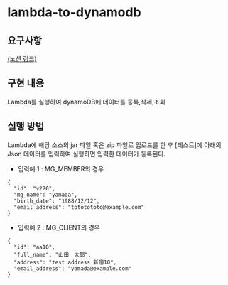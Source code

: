 # lambda-to-dynamodb

## 요구사항
[(노션 링크)](https://gymin.notion.site/AWS-0cc1ba64d4e845b093d2599c6d5a46ed?pvs=4)

## 구현 내용
Lambda를 실행하여 dynamoDB에 데이터를 등록,삭제,조회

## 실행 방법
Lambda에 해당 소스의 jar 파일  혹은 zip 파일로 업로드를 한 후
[테스트]에 아래의 Json 데이터를 입력하여 실행하면 입력한 데이터가 등록된다.

* 입력예 1 : MG_MEMBER의 경우
```
{
  "id": "v220",
  "mg_name": "yamada",
  "birth_date": "1988/12/12",
  "email_address": "tototototo@example.com"
}
```

* 입력예 2 : MG_CLIENT의 경우
```
{
  "id": "aa10",
  "full_name": "山田　太郎",
  "address": "test address 新宿10",
  "email_address": "yamada@example.com"
}
```
